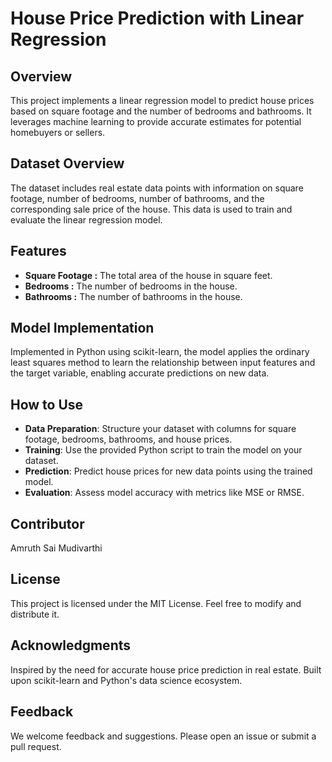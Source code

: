 # House Price Prediction with Linear Regression

## Overview
This project implements a linear regression model to predict house prices based on square footage and the number of bedrooms and bathrooms. It leverages machine learning to provide accurate estimates for potential homebuyers or sellers.

## Dataset Overview
The dataset includes real estate data points with information on square footage, number of bedrooms, number of bathrooms, and the corresponding sale price of the house. This data is used to train and evaluate the linear regression model.

## Features
- **Square Footage :** The total area of the house in square feet.
- **Bedrooms :** The number of bedrooms in the house.
- **Bathrooms :** The number of bathrooms in the house.

## Model Implementation
Implemented in Python using scikit-learn, the model applies the ordinary least squares method to learn the relationship between input features and the target variable, enabling accurate predictions on new data.

## How to Use
- **Data Preparation**: Structure your dataset with columns for square footage, bedrooms, bathrooms, and house prices.
- **Training**: Use the provided Python script to train the model on your dataset.
- **Prediction**: Predict house prices for new data points using the trained model.
- **Evaluation**: Assess model accuracy with metrics like MSE or RMSE.

## Contributor
Amruth Sai Mudivarthi

## License
This project is licensed under the MIT License. Feel free to modify and distribute it.

## Acknowledgments
Inspired by the need for accurate house price prediction in real estate. Built upon scikit-learn and Python's data science ecosystem.

## Feedback
We welcome feedback and suggestions. Please open an issue or submit a pull request.
